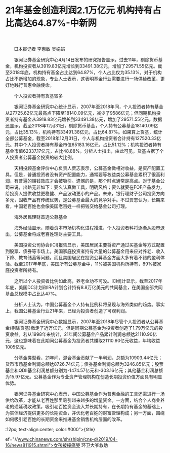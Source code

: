# 21年基金创造利润2.1万亿元 机构持有占比高达64.87%-中新网

　　

　　□本报记者 李惠敏 吴娟娟

　　银河证券基金研究中心4月14日发布的研究报告显示，过去11年，剔除货币基金，机构投资者从3919.83亿元增长到33491.38亿元，增加了29571.55亿元。截至2018年底，机构持有基金占比达到64.87%，个人占比仅为35.13%。对于机构占比不断增加的现象，专业人士表示，这表明基金行业需要进行一场供给改革，更好地践行普惠金融使命。

　　个人投资者持有货基较多

　　银河证券基金研究中心统计显示，2007年至2018年间，个人投资者持有基金从27725.62亿元最高点下降至18140.09亿元，减少了9586亿元；但同期机构投资者持有基金从3919.83亿元增长到33491.38亿元，增加了29571.55亿元。数据还显示，截至2018年12月31日，剔除货币基金，个人持有公募基金18140.09亿元，占比35.13%，机构持有33491.38亿元，占比64.87%。如果算上货基，统计全部公募基金，截至2018年12月31日，个人与机构投资者合计持有127520.33亿元。其中个人投资者持有基金市值65183.16亿元，占比51.12%；机构投资者持有基金市值62337.17亿元，占比48.88%。分析人士指出，由此可见，货基占据了个人投资者公募基金投资的较大比例。

　　天相投顾基金评价中心负责人贾志表示，公募基金做相对收益，是资产配置工具。但是，普通投资者没有资产配置能力，通常要等权益类公募基金累积了很高利润，有普遍的赚钱效应才会被吸引。遗憾的是，那个时点通常是高点。对于基金公司来说，出路无非如下：要么认真做工具，明确风格；要么就要在FOF产品发力，给投资人提供收益更稳健、产品波动更小的产品。未来，银行理财子公司投资方向多元，固收产品有传统优势，是公募基金最大的竞争对手。不过贾志认为，长期来看，中国老百姓也会像美国老百姓一样把钱交给基金公司打理。

　　海外居民理财首选公募基金

　　海外经验显示，随着资本市场机构化进程推进，个人投资者料将逐渐从股市退出，公募基金将成老百姓理财主要工具。

　　美国投资公司协会(ICI)报告显示，美国居民主要将资产通过买基金等方式配置到股票、债券等市场上。美国家庭投资者持有大量的公募基金用来应对养老、收入下降、教育储蓄等问题。而且美国居民在投资公募基金方面大多有着不错的盈利体验。截至2017年年底，美国所有公募基金中，11%被美国机构所持有，89%被家庭投资者所持有。

　　之所以个人投资者比例如此高，养老金功不可没。ICI统计显示，截至2017年年底，美国DC计划和IRA计划合计持有8.8万亿美元的共同基金，在美国全部共同基金总规模中占比达47%。

　　分析人士认为，中国公募基金个人持有比例料将呈现与海外类似的趋势。事实上，我国公募基金行业21年来，已经为投资者创造了可观利润。

　　银河证券基金研究中心数据显示，2007年至2018年尽管个人投资者从公募基金(剔除货基)撤走了近万亿元，但是同期公募基金为投资者创造了1.79万亿元的投资收益。若从1998年来统计，21年间公募基金产品累计利润总额达21110.90亿元，这也意味着在此期间公募基金为投资者共赚取21110.90亿元收益，年均收益1005亿元。

　　分基金类型看，21年间，混合基金贡献了一半利润，总额为10903.44亿元；货币市场基金利润总额达8726.74亿元；债券基金利润总额为3246.85亿元；股票基金和QDII基金利润总额分别为-1474.57亿元和-303.16亿元；其他基金利润总额为15.97亿元。公募基金作为专业资产管理机构在创造长期投资价值方面具有明显优势。

　　银河证券基金研究中心表示，中国公募基金作为普惠金融的工具还需进行一场供给改革，才能从老百姓那里吸引越来越多的增量资金。一方面，结合个人商业养老的递延税收政策，吸引老百姓资金流入并长期持有，在长期持有基金的基础上，为实体经济提供更多的长期资金，并优化老百姓的财富管理构成；另一方面，围绕如何吸引老百姓的长期资金来推进基金销售机构层面的改革。

:12px; text-align:center; color:#000">{title}

ef="//www.chinanews.com/sh/shipin/cns-d/2019/04-16/news811915.shtml">女孩被撞痛哭 环卫大爷救助
